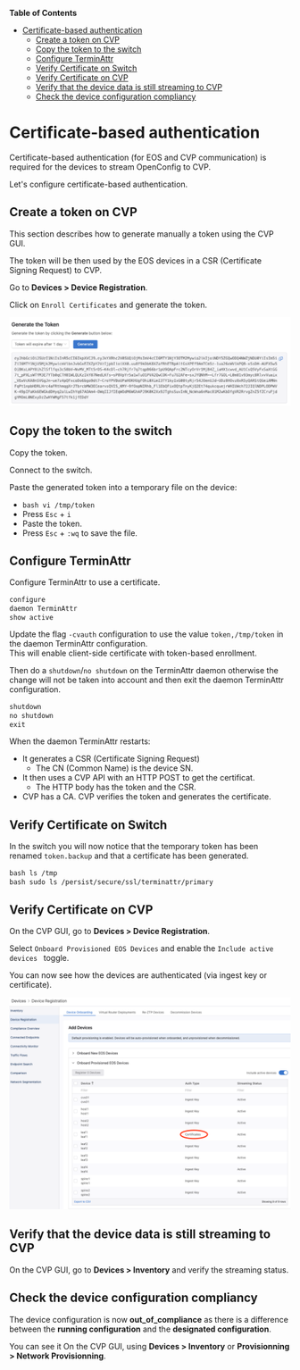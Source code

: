 **Table of Contents**

- [Certificate-based authentication](#certificate-based-authentication)
  - [Create a token on CVP](#create-a-token-on-cvp)
  - [Copy the token to the switch](#copy-the-token-to-the-switch)
  - [Configure TerminAttr](#configure-terminattr)
  - [Verify Certificate on Switch](#verify-certificate-on-switch)
  - [Verify Certificate on CVP](#verify-certificate-on-cvp)
  - [Verify that the device data is still streaming to CVP](#verify-that-the-device-data-is-still-streaming-to-cvp)
  - [Check the device configuration compliancy](#check-the-device-configuration-compliancy)

# Certificate-based authentication

Certificate-based authentication (for EOS and CVP communication) is required for the devices to stream OpenConfig to CVP.  

Let's configure certificate-based authentication.

## Create a token on CVP

This section describes how to generate manually a token using the CVP GUI.

The token will be then used by the EOS devices in a CSR (Certificate Signing Request) to CVP. 

Go to **Devices > Device Registration**.

Click on `Enroll Certificates` and generate the token.

![Certificate_Step0.png](../Images/Certificate_Step0.png)

## Copy the token to the switch

Copy the token.  

Connect to the switch.

Paste the generated token into a temporary file on the device:

- ```bash vi /tmp/token```
- Press `Esc` + `i`
- Paste the token.
- Press `Esc` + `:wq` to save the file.

## Configure TerminAttr

Configure TerminAttr to use a certificate.

```cli
configure
daemon TerminAttr
show active 
```

Update the flag `-cvauth` configuration to use the value `token,/tmp/token` in the daemon TerminAttr configuration.  
This will enable client-side certificate with token-based enrollment.

Then do a `shutdown`/`no shutdown` on the TerminAttr daemon otherwise the change will not be taken into account and then exit the daemon TerminAttr configuration.

```cli
shutdown
no shutdown
exit
```

When the daemon TerminAttr restarts:

- It generates a CSR (Certificate Signing Request)
  - The CN (Common Name) is the device SN.  
- It then uses a CVP API with an HTTP POST to get the certificat.
  - The HTTP body has the token and the CSR.
- CVP has a CA. CVP verifies the token and generates the certificate.

## Verify Certificate on Switch

In the switch you will now notice that the temporary token has been renamed `token.backup` and that a certificate has been generated.

```cli
bash ls /tmp
bash sudo ls /persist/secure/ssl/terminattr/primary
```

## Verify Certificate on CVP

On the CVP GUI, go to **Devices > Device Registration**.

Select `Onboard Provisioned EOS Devices` and enable the `Include active devices ` toggle.

You can now see how the devices are authenticated (via ingest key or certificate).

<img src="../Images/Certificate_Step1.png" width="1000">

## Verify that the device data is still streaming to CVP

On the CVP GUI, go to **Devices > Inventory** and verify the streaming status.

## Check the device configuration compliancy

The device configuration is now **out_of_compliance** as there is a difference between the **running configuration** and the **designated configuration**.  

You can see it On the CVP GUI, using **Devices > Inventory** or **Provisionning > Network Provisionning**.  
